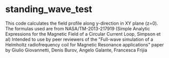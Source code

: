 # standing_wave_test
This code calculates the field profile along y-direction in XY plane (z=0).
The formulas used are from NASA/TM-2013-217919 (Simple Analytic Expressions for the Magnetic Field of a Circular Current Loop, Simpson et al)
Intended to use by peer reviewers of the "Full-wave simulation of a Helmholtz radiofrequency coil for Magnetic Resonance applications" paper by 
Giulio Giovannetti, Denis Burov, Angelo Galante, Francesca Frijia
